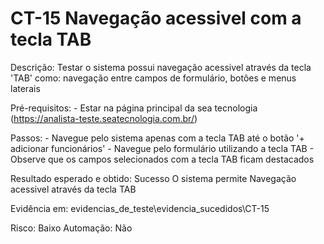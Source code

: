 # CT-15 Navegação acessivel com a tecla TAB

Descrição: Testar o sistema possui navegação acessivel através da tecla 'TAB' como: navegação entre campos de formulário, botões e menus laterais

Pré-requisitos:
    - Estar na página principal da sea tecnologia (https://analista-teste.seatecnologia.com.br/)

Passos:
    - Navegue pelo sistema apenas com a tecla TAB até o botão '+ adicionar funcionários'
    - Navegue pelo formulário utilizando a tecla TAB
    - Observe que os campos selecionados com a tecla TAB ficam destacados

Resultado esperado e obtido: Sucesso O sistema permite Navegação acessivel através da tecla TAB

Evidência em: evidencias_de_teste\evidencia_sucedidos\CT-15

Risco: Baixo
Automação: Não